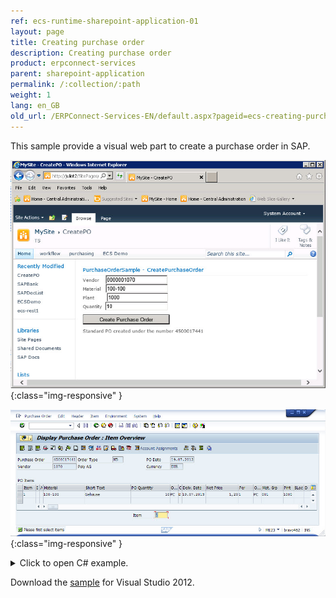 ```yaml
---
ref: ecs-runtime-sharepoint-application-01
layout: page
title: Creating purchase order
description: Creating purchase order
product: erpconnect-services
parent: sharepoint-application
permalink: /:collection/:path
weight: 1
lang: en_GB
old_url: /ERPConnect-Services-EN/default.aspx?pageid=ecs-creating-purchase-order
---
```



This sample provide a visual web part to create a purchase order in SAP.


![ECS-Create-PO-Webpart](/img/content/ECS-Create-PO-Webpart.png){:class="img-responsive" }


![ECS-SAP-Create-PO](/img/content/ECS-SAP-Create-PO.png){:class="img-responsive" }

<details>
<summary>Click to open C# example.</summary>
{% highlight csharp %}
using (ERPConnectServiceClient client = new ERPConnectServiceClient())
            {
                // Create a RFC-Function object
                ERPFunction func = client.CreateFunction("BAPI_PO_CREATE");
 
                // Fill header structure
                ERPStructure Header = func.Exports["PO_HEADER"].ToStructure();
                Header["DOC_TYPE"] = "NB";
                Header["PURCH_ORG"] = "1000";
                Header["PUR_GROUP"] = "010";
                // check for date & time format strings  http://msdn.microsoft.com/en-us/library/8kb3ddd4.aspx
                Header["DOC_DATE"] = DateTime.Now.ToString("yyyyMMdd");
                Header["VENDOR"] = tb_Vendor.Text;
 
                // Create an Item
                ERPTable items = func.Tables["PO_ITEMS"];
                ERPStructure item = items.AddRow();
                item["PO_ITEM"] = "1";
                item["PUR_MAT"] = tb_Material.Text;
                item["PLANT"] = tb_Plant.Text;
 
                // Create and fill shedules
                ERPTable shedules = func.Tables["PO_ITEM_SCHEDULES"];
                ERPStructure shedule = shedules.AddRow();
                shedule["PO_ITEM"] = "1";
                shedule["DELIV_DATE"] = DateTime.Now.ToString("yyyyMMdd");
                shedule["QUANTITY"] = Convert.ToDecimal(tb_Quantity.Text);
 
                // Exceute Bapi and process return messages
                func.Execute();
                lbl_Message.Text = "";
                lbl_Message.Text += func.Tables["RETURN"].Rows[0, "MESSAGE"] + "\r\n";
            }
{% endhighlight %}
</details>

Download the [sample](https://cdn-files.theobald-software.com/help/ECS/PurchaseOrderSample.zip) for Visual Studio 2012.  